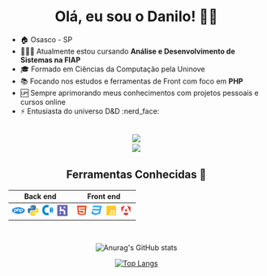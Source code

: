 

<!--<img src="https://imgur.com/KZvmGQx.jpg" height=350 width=350 align="right"> -->
<!-- <img src = "https://i.pinimg.com/originals/35/df/e2/35dfe2690df1f3da44f06be0f6e8de7e.gif" align="right" height=100 width=90>  -->
<!-- <img src="https://i.pinimg.com/originals/06/60/ef/0660efe82fa3da42ed56eef013171835.gif" align="right" height=350 width=300 border="white"> -->

<h1 align="center">Olá, eu sou o Danilo! 🖖🏽</h1>

<!-- - :cancer: / SÍMBOLO DO SIGNO -->
<ul>
  <li> 🏠 Osasco - SP
  <li> 👨🏽‍💻 Atualmente estou cursando <b>Análise e Desenvolvimento de Sistemas na FIAP</b>
  <li> 🎓 Formado em Ciências da Computação pela Uninove
  <li> 📚 Focando nos estudos e ferramentas de Front com foco em <b>PHP</b>
  <li> 🆙 Sempre aprimorando meus conhecimentos com projetos pessoais e cursos online
  <li> ⚡ Entusiasta do universo D&D :nerd_face:
</ul>
<!-- <li>🤝 Procuro ampliar meu network com colegas que compartilhem conhecimentos JAVA, Python, e Frameworks Spring e/ou Django -->

<br>

<!-- MIDIAS SOCIAIS -->
<div align="center" style="display: inline_block">
  
  <a href="https://www.linkedin.com/in/danilo-silva-77204312b/" target="_blank">
    <img src="https://img.shields.io/badge/LinkedIn-0077B5?style=for-the-badge&logo=linkedin&logoColor=white" width = "108">
  </a>
  <br>
  <a href="https://www.instagram.com/danilo.ssilva2/?next=%2F" target="_blank">
    <img src="https://img.shields.io/badge/Instagram-E4405F?style=for-the-badge&logo=instagram&logoColor=white" width = "145">
  </a>
</div>

<!-- TABELA -->
<div align="center">  
  
  ## Ferramentas Conhecidas 🎯
  Back end | Front end
  -------- | -------- 
  <img src="https://raw.githubusercontent.com/PKief/vscode-material-icon-theme/main/icons/php.svg" alt="php" width="25" height="25" /> <img src="https://raw.githubusercontent.com/PKief/vscode-material-icon-theme/main/icons/python.svg" alt="python" width="25" height="25" /> <!-- <img src="https://raw.githubusercontent.com/PKief/vscode-material-icon-theme/main/icons/java.svg" alt="java" width="25" height="25" />--> <img src="https://raw.githubusercontent.com/PKief/vscode-material-icon-theme/main/icons/csharp.svg" alt="csharp" width="25" height="25" /> <img src="https://raw.githubusercontent.com/PKief/vscode-material-icon-theme/main/icons/heroku.svg" alt="heroku" width="25" height="25" /> | <img src="https://raw.githubusercontent.com/PKief/vscode-material-icon-theme/main/icons/html.svg" alt="react" width="25" height="25" /> <img src="https://raw.githubusercontent.com/PKief/vscode-material-icon-theme/main/icons/css.svg" alt="css" width="25" height="25" /> <img src="https://raw.githubusercontent.com/PKief/vscode-material-icon-theme/main/icons/javascript.svg" alt="javascript" width="25" height="25" /> <img src="https://raw.githubusercontent.com/PKief/vscode-material-icon-theme/main/icons/angular.svg" alt="angular-js" width="25" height="25" /><!-- <== ANGULAR -->
  <!-- <img src="https://raw.githubusercontent.com/PKief/vscode-material-icon-theme/main/icons/typescript.svg" alt="typescript" width="25" height="25" /> --> <!-- <== TS -->

  </div>

<br>

<!-- CARTÃO DE ESTATÍSTICAS -->
<div align="center">

![Anurag's GitHub stats](https://github-readme-stats.vercel.app/api?username=d-ssilva&show_icons=true&theme=onedark&card_width=500)

[![Top Langs](https://github-readme-stats.vercel.app/api/top-langs/?username=d-ssilva&layout=compact&theme=onedark&card_width=500)](https://github.com/d-ssilva/github-readme-stats)

</div>
